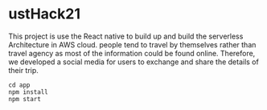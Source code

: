 # ustHack21

This project is use the React native to build up and build the serverless Architecture in AWS cloud. people tend to travel by themselves rather than travel agency as most of the information could be found online. Therefore, we developed a social media for users to exchange and share the details of their trip.

```
cd app
npm install
npm start
```